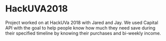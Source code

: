 # HackUVA2018
Project worked on at HackUVa 2018 with Jared and Jay. We used Capital API with the goal to help people know how much they
need save during their specified timeline by knowing their purchases and bi-weekly income.
